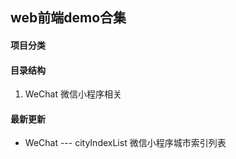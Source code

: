 ## web前端demo合集
#### 项目分类

#### 目录结构
1. WeChat  微信小程序相关
#### 最新更新
* WeChat --- cityIndexList   微信小程序城市索引列表

